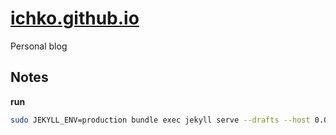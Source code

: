 # [ichko.github.io](https://ichko.github.io/)

Personal blog

## Notes

**run**

```sh
sudo JEKYLL_ENV=production bundle exec jekyll serve --drafts --host 0.0.0.0
```
